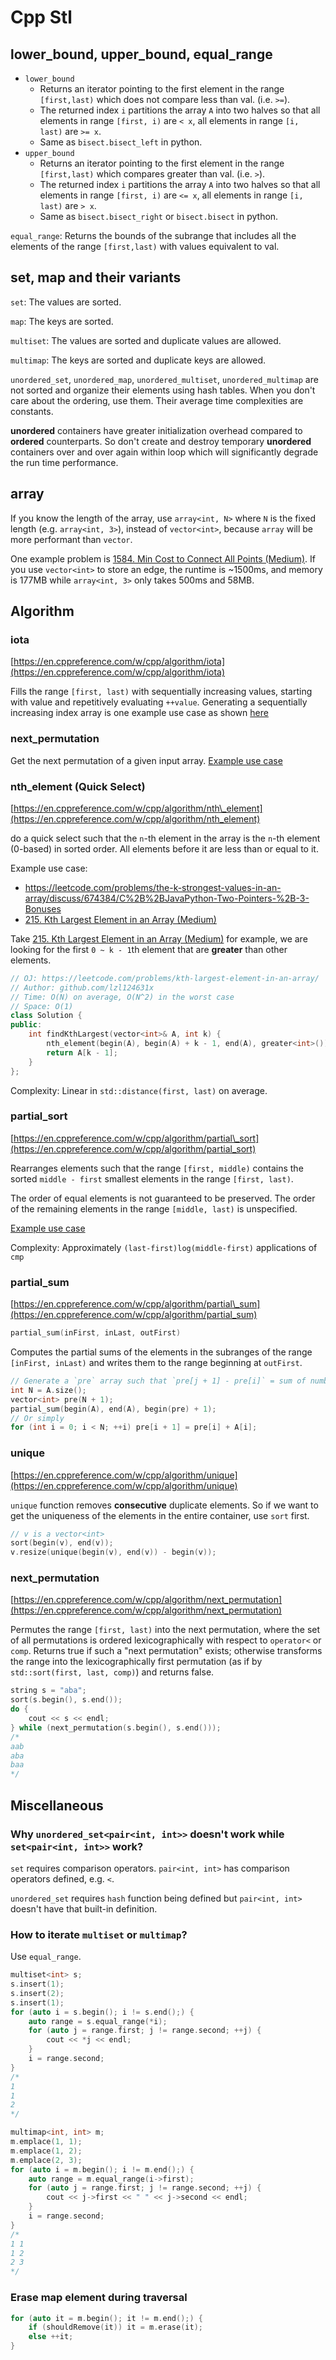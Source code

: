 # Cpp Stl

## lower\_bound, upper\_bound, equal\_range

* `lower_bound`
  * Returns an iterator pointing to the first element in the range `[first,last)` which does not compare less than val. \(i.e. `>=`\).
  * The returned index `i` partitions the array `A` into two halves so that all elements in range `[first, i)` are `< x`, all elements in range `[i, last)` are `>= x`.
  * Same as `bisect.bisect_left` in python.
* `upper_bound`
  * Returns an iterator pointing to the first element in the range `[first,last)` which compares greater than val. \(i.e. `>`\).
  * The returned index `i` partitions the array `A` into two halves so that all elements in range `[first, i)` are `<= x`, all elements in range `[i, last)` are `> x`.
  * Same as `bisect.bisect_right` or `bisect.bisect` in python.

`equal_range`: Returns the bounds of the subrange that includes all the elements of the range `[first,last)` with values equivalent to val.

## set, map and their variants

`set`: The values are sorted.

`map`: The keys are sorted.

`multiset`: The values are sorted and duplicate values are allowed.

`multimap`: The keys are sorted and duplicate keys are allowed.

`unordered_set`, `unordered_map`, `unordered_multiset`, `unordered_multimap` are not sorted and organize their elements using hash tables. When you don't care about the ordering, use them. Their average time complexities are constants.

**unordered** containers have greater initialization overhead compared to **ordered** counterparts. So don't create and destroy temporary **unordered** containers over and over again within loop which will significantly degrade the run time performance.

## array

If you know the length of the array, use `array<int, N>` where `N` is the fixed length (e.g. `array<int, 3>`), instead of `vector<int>`, because `array` will be more performant than `vector`.

One example problem is [1584. Min Cost to Connect All Points (Medium)](https://leetcode.com/problems/min-cost-to-connect-all-points/). If you use `vector<int>` to store an edge, the runtime is ~1500ms, and memory is 177MB while `array<int, 3>` only takes 500ms and 58MB.

## Algorithm

### iota

[https://en.cppreference.com/w/cpp/algorithm/iota](https://en.cppreference.com/w/cpp/algorithm/iota)

Fills the range `[first, last)` with sequentially increasing values, starting with value and repetitively evaluating `++value`. Generating a sequentially increasing index array is one example use case as shown [here](https://leetcode.com/problems/maximum-profit-in-job-scheduling/discuss/409188/C%2B%2B-with-picture)

### next\_permutation

Get the next permutation of a given input array. [Example use case](https://github.com/lzl124631x/LeetCode/tree/master/leetcode/556.%20Next%20Greater%20Element%20III)

### nth\_element \(Quick Select\)

[https://en.cppreference.com/w/cpp/algorithm/nth\_element](https://en.cppreference.com/w/cpp/algorithm/nth_element)

do a quick select such that the `n`-th element in the array is the `n`-th element (0-based) in sorted order. All elements before it are less than or equal to it.

Example use case:

* https://leetcode.com/problems/the-k-strongest-values-in-an-array/discuss/674384/C%2B%2BJavaPython-Two-Pointers-%2B-3-Bonuses
* [215. Kth Largest Element in an Array (Medium)](https://leetcode.com/problems/kth-largest-element-in-an-array/)

Take [215. Kth Largest Element in an Array (Medium)](https://leetcode.com/problems/kth-largest-element-in-an-array/) for example, we are looking for the first `0 ~ k - 1`th element that are **greater** than other elements.

```cpp
// OJ: https://leetcode.com/problems/kth-largest-element-in-an-array/
// Author: github.com/lzl124631x
// Time: O(N) on average, O(N^2) in the worst case
// Space: O(1)
class Solution {
public:
    int findKthLargest(vector<int>& A, int k) {
        nth_element(begin(A), begin(A) + k - 1, end(A), greater<int>());
        return A[k - 1];
    }
};
```

Complexity: Linear in `std::distance(first, last)` on average.

### partial\_sort

[https://en.cppreference.com/w/cpp/algorithm/partial\_sort](https://en.cppreference.com/w/cpp/algorithm/partial_sort)

Rearranges elements such that the range `[first, middle)` contains the sorted `middle - first` smallest elements in the range `[first, last)`.

The order of equal elements is not guaranteed to be preserved. The order of the remaining elements in the range `[middle, last)` is unspecified.

[Example use case](https://leetcode.com/problems/the-k-strongest-values-in-an-array/discuss/674384/C%2B%2BJavaPython-Two-Pointers-%2B-3-Bonuses)

Complexity: Approximately `(last-first)log(middle-first)` applications of `cmp`

### partial\_sum

[https://en.cppreference.com/w/cpp/algorithm/partial\_sum](https://en.cppreference.com/w/cpp/algorithm/partial_sum)

```cpp
partial_sum(inFirst, inLast, outFirst)
```

Computes the partial sums of the elements in the subranges of the range `[inFirst, inLast)` and writes them to the range beginning at `outFirst`.

```cpp
// Generate a `pre` array such that `pre[j + 1] - pre[i]` = sum of numbers between i and j.
int N = A.size();
vector<int> pre(N + 1);
partial_sum(begin(A), end(A), begin(pre) + 1);
// Or simply
for (int i = 0; i < N; ++i) pre[i + 1] = pre[i] + A[i];
```

### unique

[https://en.cppreference.com/w/cpp/algorithm/unique](https://en.cppreference.com/w/cpp/algorithm/unique)

`unique` function removes **consecutive** duplicate elements. So if we want to get the uniqueness of the elements in the entire container, use `sort` first.

```cpp
// v is a vector<int>
sort(begin(v), end(v));
v.resize(unique(begin(v), end(v)) - begin(v));
```

### next_permutation

[https://en.cppreference.com/w/cpp/algorithm/next_permutation](https://en.cppreference.com/w/cpp/algorithm/next_permutation)

Permutes the range `[first, last)` into the next permutation, where the set of all permutations is ordered lexicographically with respect to `operator<` or `comp`. Returns true if such a "next permutation" exists; otherwise transforms the range into the lexicographically first permutation (as if by `std::sort(first, last, comp)`) and returns false.

```cpp
string s = "aba";
sort(s.begin(), s.end());
do {
    cout << s << endl;
} while (next_permutation(s.begin(), s.end()));
/*
aab
aba
baa
*/
```

## Miscellaneous

### Why `unordered_set<pair<int, int>>` doesn't work while `set<pair<int, int>>` work?

`set` requires comparison operators. `pair<int, int>` has comparison operators defined, e.g. `<`.

`unordered_set` requires `hash` function being defined but `pair<int, int>` doesn't have that built-in definition.

### How to iterate `multiset` or `multimap`?

Use `equal_range`.

```cpp
multiset<int> s;
s.insert(1);
s.insert(2);
s.insert(1);
for (auto i = s.begin(); i != s.end();) {
    auto range = s.equal_range(*i);
    for (auto j = range.first; j != range.second; ++j) {
        cout << *j << endl;
    }
    i = range.second;
}
/*
1
1
2
*/
```

```cpp
multimap<int, int> m;
m.emplace(1, 1);
m.emplace(1, 2);
m.emplace(2, 3);
for (auto i = m.begin(); i != m.end();) {
    auto range = m.equal_range(i->first);
    for (auto j = range.first; j != range.second; ++j) {
        cout << j->first << " " << j->second << endl;
    }
    i = range.second;
}
/*
1 1
1 2
2 3
*/
```

### Erase map element during traversal

```cpp
for (auto it = m.begin(); it != m.end();) {
    if (shouldRemove(it)) it = m.erase(it);
    else ++it;
}
```